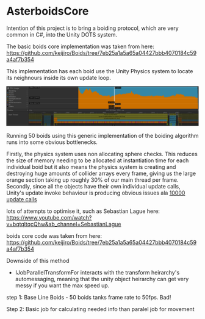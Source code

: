 # AsterboidsCore

 Intention of this project is to bring a boiding protocol, which are very common in C#, into the Unity DOTS system. 

The basic boids core implementation was taken from here: https://github.com/keijiro/Boids/tree/7eb25a1a5a65a04427bbb4070184c59a4af7b354

This implementation has each boid use the Unity Physics system to locate its neighnours inside its own update loop. 

![alt text](https://github.com/Kyle-Sinclair/AsterboidsCore/blob/main/Assets/Screenshots/200%20Boids%20at%20low%20framerate.PNG?raw=true?)

Running 50 boids using this generic implementation of the boiding algorithm runs into some obvious bottlenecks.

Firstly, the physics system uses non allocating sphere checks. This reduces the size of memory needing to be allocated at 
instantiation time for each individual boid but it also means the physics system is creating and destroying huge amounts of 
collider arrays every frame, giving us the large orange section taking up roughly 30% of our main thread per frame. 
Secondly, since all the objects have their own individual update calls, Unity's update invoke behaviour is producing 
obvious issues ala [10000 update calls](https://blog.unity.com/engine-platform/10000-update-calls)


lots of attempts to optimise it, such as Sebastian Lague here: https://www.youtube.com/watch?v=bqtqltqcQhw&ab_channel=SebastianLague

boids core code was taken from here: https://github.com/keijiro/Boids/tree/7eb25a1a5a65a04427bbb4070184c59a4af7b354


Downside of this method 

- IJobParallelTransformFor interacts with the transform heirarchy's automessaging, meaning that the unity object
  heirarchy can get very messy if you want the max speed up.
  

step 1: Base Line Boids - 50 boids tanks frame rate to 50fps. Bad!

Step 2: Basic job for calculating needed info than paralel job for movement
